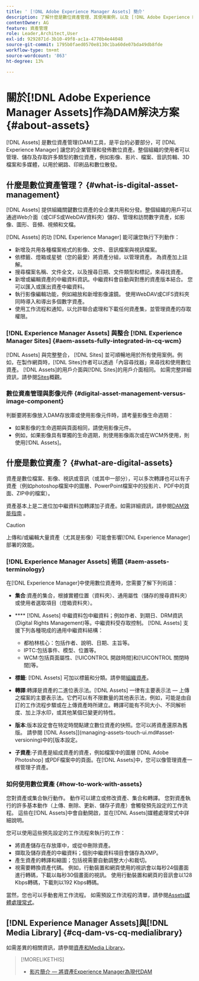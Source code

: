 ```yaml
---
title: ' [!DNL Adobe Experience Manager Assets] 簡介'
description: 了解什麼是數位資產管理、其使用案例，以及 [!DNL Adobe Experience Manager Asset] 產品。
contentOwner: AG
feature: 資產管理
role: Leader,Architect,User
exl-id: 9292871d-3b10-49f8-ac1a-4770b4e44048
source-git-commit: 1795b0faed0570e8130c1ba60de07bda49db8fde
workflow-type: tm+mt
source-wordcount: '863'
ht-degree: 13%

---
```


# 關於[!DNL Adobe Experience Manager Assets]作為DAM解決方案 {#about-assets}

[!DNL Assets] 是數位資產管理(DAM)工具，是平台的必要部分，可 [!DNL Experience Manager] 讓您的企業管理和發佈數位資產。整個組織的使用者可以管理、儲存及存取許多類型的數位資產，例如影像、影片、檔案、音訊剪輯、3D檔案和多媒體，以用於網路、印刷品和數位散發。

## 什麼是數位資產管理？ {#what-is-digital-asset-management}

[!DNL Assets] 提供組織關鍵數位資產的全企業共用和分發。整個組織的用戶可以通過Web介面（或CIFS或WebDAV資料夾）儲存、管理和訪問數字資產，如影像、圖形、音頻、視頻和文檔。

[!DNL Assets] 的功 [!DNL Experience Manager] 能可讓您執行下列動作：

* 新增及共用各種檔案格式的影像、文件、音訊檔案與視訊檔案。
* 依標籤、燈箱或星號（您的最愛）將資產分組，以管理資產。 為資產加上註解。
* 搜尋檔案名稱、文件全文，以及搜尋日期、文件類型和標記，來尋找資產。
* 新增或編輯資產的中繼資料資訊。中繼資料會自動與對應的資產版本結合。 您可以匯入或匯出資產中繼資料。
* 執行影像編輯功能，例如縮放和新增影像濾鏡。 使用WebDAV或CIFS資料夾同時導入和導出多個數字資產。
* 使用工作流程和通知，以允許聯合處理和下載任何資產集，並管理資產的存取權限。

### [!DNL Experience Manager Assets] 與整合  [!DNL Experience Manager Sites] {#aem-assets-fully-integrated-in-cq-wcm}

[!DNL Assets] 與完整整合， [!DNL Sites] 並可順暢地用於所有使用案例。例如，在製作網頁時，[!DNL Sites]作者可以透過「內容尋找器」來尋找和使用數位資產。 [!DNL Assets]的用戶介面與[!DNL Sites]的用戶介面相同。 如需完整詳細資訊，請參閱[Sites](/help/sites-authoring/qg-page-authoring.md)概觀。

<!-- TBD: Update image for branding 

![screen_shot_2012-04-17at15946pm](assets/screen_shot_2012-04-17at15946pm.png) ![screen_shot_2012-04-17at20100pm](assets/screen_shot_2012-04-17at20100pm.png)

Assets managed within [!DNL Experience Manager] DAM can then be accessed via the content finder of WCM:

![screen_shot_2012-04-17at20214pm](assets/screen_shot_2012-04-17at20214pm.png) -->

### 數位資產管理與影像元件 {#digital-asset-management-versus-image-component}

判斷要將影像放入DAM存放庫或使用影像元件時，請考量影像生命週期：

* 如果影像的生命週期與頁面相同，請使用影像元件。
* 例如，如果影像具有單獨的生命週期，則使用影像兩次或在WCM外使用，則使用[!DNL Assets]。

## 什麼是數位資產？ {#what-are-digital-assets}

資產是數位檔案、影像、視訊或音訊（或其中一部分），可以多次轉譯也可以有子資產（例如photoshop檔案中的圖層、PowerPoint檔案中的投影片、PDF中的頁面、ZIP中的檔案）。

資產基本上是二進位加中繼資料加轉譯加子資產。如需詳細資訊，請參閱[DAM效能指南](https://experienceleague.adobe.com/docs/experience-manager-64/deploying/configuring/assets-performance-sizing.html) 。

>[!CAUTION]
>
>上傳和/或編輯大量資產（尤其是影像）可能會影響[!DNL Experience Manager]部署的效能。

### [!DNL Experience Manager Assets] 術語 {#aem-assets-terminology}

在[!DNL Experience Manager]中使用數位資產時，您需要了解下列術語：

* **集合**:資產的集合，根據實體位置（資料夾）、通用屬性（儲存的搜尋資料夾）或使用者選取項目（燈箱資料夾）。

* **** [!DNL Assets] 中繼資料包中繼資料；例如作者、到期日、DRM資訊(Digital Rights Management)等。中繼資料受存取控制。 [!DNL Assets] 支援下列各種現成的通用中繼資料結構：

   * 都柏林核心：包括作者、說明、日期、主旨等。
   * IPTC:包括事件、模型、位置等。
   * WCM:包括頁面屬性、[!UICONTROL 開啟時間]和[!UICONTROL 關閉時間]等。

* **標籤**: [!DNL Assets] 可加以標籤和分類。請參閱[組織資產](/help/assets/organize-assets.md)。

* **轉譯**:轉譯是資產的二進位表示法。[!DNL Assets] 一律有主要表示法 — 上傳之檔案的主要表示法。它們可以有不限數量的其他表示法，例如，可能是由自訂的工作流程步驟或在上傳資產時所建立。轉譯可能有不同大小、不同解析度、加上浮水印，或其他某個已變更的特性。

* **版本**:版本設定會在特定時間點建立數位資產的快照。您可以將資產還原為舊版。 請參閱 [!DNL Assets]](managing-assets-touch-ui.md#asset-versioning)中的[版本設定。

* **子資產**:子資產是組成資產的資產，例如檔案中的圖層 [!DNL Adobe Photoshop] 或PDF檔案中的頁面。在[!DNL Assets]中，您可以像管理資產一樣管理子資產。

### 如何使用數位資產 {#how-to-work-with-assets}

您對資產或集合執行動作。 動作可以建立或修改資產、集合和轉譯。 您對資產執行的許多基本動作（上傳、刪除、更新、儲存子資產）會觸發預先設定的工作流程。 這些在[!DNL Assets]中會自動開啟，並在[!DNL Assets]媒體處理常式中詳細說明。

您可以使用這些預先設定的工作流程來執行的工作：

* 將資產儲存在存放庫中，或從中刪除資產。
* 擷取及儲存資產的中繼資料；個別中繼資料項目會儲存為XMP。
* 產生資產的轉譯和縮圖；包括視需要自動調整大小和裁切。
* 視需要轉換資產代碼。 例如，行動裝置和網頁使用的視訊會以每秒24個畫面進行轉碼，下載以每秒30個畫面的視訊。 使用行動裝置和網頁的音訊會以128 Kbps轉碼，下載則以192 Kbps轉碼。

當然，您也可以手動套用工作流程。 如需預設工作流程的清單，請參閱[Assets媒體處理常式](media-handlers.md)。

## [!DNL Experience Manager Assets]與[!DNL Media Library] {#cq-dam-vs-cq-medialibrary}

如需差異的相關資訊，請參閱[資產和Media Library](medialibrary.md)。

>[!MORELIKETHIS]
>
>* [影片簡介 — 將資產Experience Manager為現代DAM](https://www.youtube.com/watch?v=PBwQqZgC-yo)

